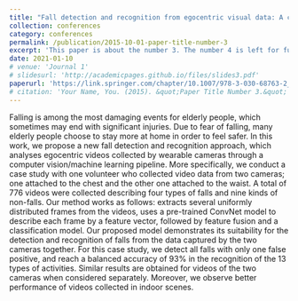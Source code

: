 ```yaml
---
title: "Fall detection and recognition from egocentric visual data: A case study"
collection: conferences
category: conferences
permalink: /publication/2015-10-01-paper-title-number-3
excerpt: 'This paper is about the number 3. The number 4 is left for future work.'
date: 2021-01-10
# venue: 'Journal 1'
# slidesurl: 'http://academicpages.github.io/files/slides3.pdf'
paperurl: 'https://link.springer.com/chapter/10.1007/978-3-030-68763-2_33'
# citation: 'Your Name, You. (2015). &quot;Paper Title Number 3.&quot; <i>Journal 1</i>. 1(3).'
---
```


Falling is among the most damaging events for elderly people, which sometimes may end with significant injuries. Due to fear of falling, many elderly people choose to stay more at home in order to feel safer. In this work, we propose a new fall detection and recognition approach, which analyses egocentric videos collected by wearable cameras through a computer vision/machine learning pipeline. More specifically, we conduct a case study with one volunteer who collected video data from two cameras; one attached to the chest and the other one attached to the waist. A total of 776 videos were collected describing four types of falls and nine kinds of non-falls. Our method works as follows: extracts several uniformly distributed frames from the videos, uses a pre-trained ConvNet model to describe each frame by a feature vector, followed by feature fusion and a classification model. Our proposed model demonstrates its suitability for the detection and recognition of falls from the data captured by the two cameras together. For this case study, we detect all falls with only one false positive, and reach a balanced accuracy of 93% in the recognition of the 13 types of activities. Similar results are obtained for videos of the two cameras when considered separately. Moreover, we observe better performance of videos collected in indoor scenes.